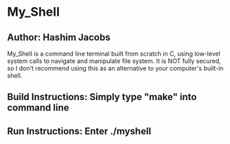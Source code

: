 # My_Shell

## Author: Hashim Jacobs

My_Shell is a command line terminal built from scratch in C, using low-level system calls to navigate and manipulate file system. It is NOT fully secured, so I don't recommend using this as an alternative to your computer's built-in shell.

## Build Instructions: Simply type "make" into command line

## Run Instructions: Enter ./myshell
